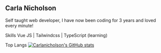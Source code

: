 ## Carla Nicholson

Self taught web developer, I have now been coding for 3 years and loved every minute! 

Skills
Vue JS | Tailwindcss | TypeScript (learning)

Top Langs
[![Carlanicholson's GitHub stats](https://github-readme-stats.vercel.app/api?username=Carlanicholson)](https://github.com/Carlanicholson/github-readme-stats)
<!--
**Carlanicholson/Carlanicholson** is a ✨ _special_ ✨ repository because its `README.md` (this file) appears on your GitHub profile.

Here are some ideas to get you started:

- 🔭 I’m currently working on ...
- 🌱 I’m currently learning ...
- 👯 I’m looking to collaborate on ...
- 🤔 I’m looking for help with ...
- 💬 Ask me about ...
- 📫 How to reach me: ...
- 😄 Pronouns: ...
- ⚡ Fun fact: ...
-->
